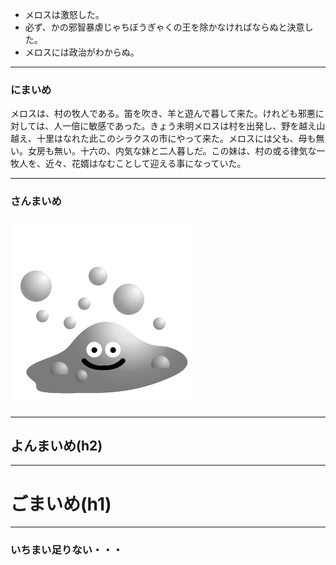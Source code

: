 - メロスは激怒した。
- 必ず、かの邪智暴虐じゃちぼうぎゃくの王を除かなければならぬと決意した。
- メロスには政治がわからぬ。

---

### にまいめ

メロスは、村の牧人である。笛を吹き、羊と遊んで暮して来た。けれども邪悪に対しては、人一倍に敏感であった。きょう未明メロスは村を出発し、野を越え山越え、十里はなれた此このシラクスの市にやって来た。メロスには父も、母も無い。女房も無い。十六の、内気な妹と二人暮しだ。この妹は、村の或る律気な一牧人を、近々、花婿はなむことして迎える事になっていた。

---

### さんまいめ

![](/hagure-metal.png)

---

## よんまいめ(h2)

---

# ごまいめ(h1)

---

### いちまい足りない・・・
